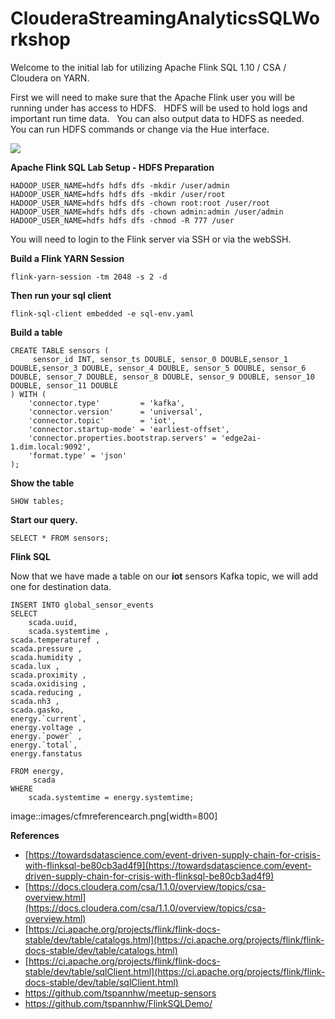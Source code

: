# ClouderaStreamingAnalyticsSQLWorkshop

Welcome to the initial lab for utilizing Apache Flink SQL 1.10 / CSA / Cloudera on YARN.

First we will need to make sure that the Apache Flink user you will be running under has access to HDFS.   HDFS will be used to hold logs and important run time data.   You can also output data to HDFS as needed.   You can run HDFS commands or change via the Hue interface.

![](https://user-images.githubusercontent.com/18673814/86636756-ae69d500-bfa2-11ea-96c5-65bfe9277eb3.png)

**Apache Flink SQL Lab Setup - HDFS Preparation**

```
HADOOP_USER_NAME=hdfs hdfs dfs -mkdir /user/admin
HADOOP_USER_NAME=hdfs hdfs dfs -mkdir /user/root
HADOOP_USER_NAME=hdfs hdfs dfs -chown root:root /user/root
HADOOP_USER_NAME=hdfs hdfs dfs -chown admin:admin /user/admin
HADOOP_USER_NAME=hdfs hdfs dfs -chmod -R 777 /user
```

You will need to login to the Flink server via SSH or via the webSSH.

**Build a Flink YARN Session**

```
flink-yarn-session -tm 2048 -s 2 -d
```

**Then run your sql client**

```
flink-sql-client embedded -e sql-env.yaml
```

**Build a table**

```
CREATE TABLE sensors (
     sensor_id INT, sensor_ts DOUBLE, sensor_0 DOUBLE,sensor_1 DOUBLE,sensor_3 DOUBLE, sensor_4 DOUBLE, sensor_5 DOUBLE, sensor_6 DOUBLE, sensor_7 DOUBLE, sensor_8 DOUBLE, sensor_9 DOUBLE, sensor_10 DOUBLE, sensor_11 DOUBLE
) WITH (
    'connector.type'         = 'kafka',
    'connector.version'      = 'universal',
    'connector.topic'        = 'iot',
    'connector.startup-mode' = 'earliest-offset',
    'connector.properties.bootstrap.servers' = 'edge2ai-1.dim.local:9092',
    'format.type' = 'json'
);
```

**Show the table**

```
SHOW tables;
```

**Start our query.**

```
SELECT * FROM sensors;
```

**Flink SQL**

Now that we have made a table on our **iot** sensors Kafka topic, we will add one for destination data.

```
INSERT INTO global_sensor_events 
SELECT 
	scada.uuid, 
	scada.systemtime ,  
scada.temperaturef , 
scada.pressure , 
scada.humidity , 
scada.lux , 
scada.proximity , 
scada.oxidising , 
scada.reducing , 
scada.nh3 , 
scada.gasko,
energy.`current`, 
energy.voltage ,
energy.`power` ,
energy.`total`,
energy.fanstatus

FROM energy,
     scada
WHERE
    scada.systemtime = energy.systemtime;
```

image::images/cfmreferencearch.png\[width=800\]

**References**

*   [https://towardsdatascience.com/event-driven-supply-chain-for-crisis-with-flinksql-be80cb3ad4f9](https://towardsdatascience.com/event-driven-supply-chain-for-crisis-with-flinksql-be80cb3ad4f9)
*   [https://docs.cloudera.com/csa/1.1.0/overview/topics/csa-overview.html](https://docs.cloudera.com/csa/1.1.0/overview/topics/csa-overview.html)
*   [https://ci.apache.org/projects/flink/flink-docs-stable/dev/table/catalogs.html](https://ci.apache.org/projects/flink/flink-docs-stable/dev/table/catalogs.html)
*   [https://ci.apache.org/projects/flink/flink-docs-stable/dev/table/sqlClient.html](https://ci.apache.org/projects/flink/flink-docs-stable/dev/table/sqlClient.html)
*   https://github.com/tspannhw/meetup-sensors
*   https://github.com/tspannhw/FlinkSQLDemo/
